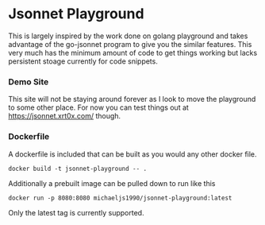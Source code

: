 Jsonnet Playground
==================

This is largely inspired by the work done on golang playground 
and takes advantage of the go-jsonnet program to give you the
similar features. This very much has the minimum amount of code
to get things working but lacks persistent stoage currently for
code snippets.

### Demo Site

This site will not be staying around forever as I look to move the
playground to some other place. For now you can test things out at
https://jsonnet.xrt0x.com/ though.

### Dockerfile

A dockerfile is included that can be built as you would any other
docker file.

```
docker build -t jsonnet-playground -- .
```

Additionally a prebuilt image can be pulled down to run like this

```
docker run -p 8080:8080 michaeljs1990/jsonnet-playground:latest
```

Only the latest tag is currently supported.
